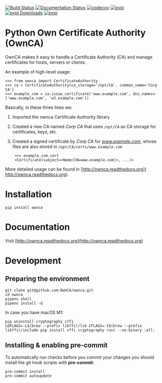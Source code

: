 [![Build Status](https://github.com/OwnCA/ownca/workflows/Tests/badge.svg)](https://github.com/OwnCA/ownca/actions?query=workflow%3ATests)
[![Documentation Status](https://readthedocs.org/projects/ownca/badge/?version=latest)](https://ownca.readthedocs.io/en/latest/?badge=latest)
[![codecov](https://codecov.io/gh/OwnCA/ownca/branch/master/graph/badge.svg)](https://codecov.io/gh/OwnCA/ownca)
[![pypi](https://img.shields.io/pypi/v/ownca.svg)](https://pypi.python.org/pypi/ownca)
[![pypi Downloads](https://img.shields.io/pypi/dm/ownca)](https://pypistats.org/packages/ownca)
[![pypi](https://img.shields.io/pypi/l/ownca.svg)](https://pypi.python.org/pypi/ownca)

Python Own Certificate Authority (OwnCA)
========================================

OwnCA makes it easy to handle a Certificate Authority (CA) and manage certificates
for hosts, servers or clients.

An example of high-level usage:

```pycon
>>> from ownca import CertificateAuthority
>>> ca = CertificateAuthority(ca_storage='/opt/CA', common_name='Corp CA')
>>> example_com = ca.issue_certificate('www.example.com', dns_names=['www.example.com', 'w3.example.com'])
```

Basically, in these three lines we:
 1. Imported the ownca Certificate Authority library
 2. Created a new CA named *Corp CA* that uses ```/opt/CA``` as CA storage
 for certificates, keys, etc.
 3. Created a signed certificate by *Corp CA* for *www.example.com*,
 whose files are also stored in ```/opt/CA/certs/www.example.com```

    ```pycon
     >>> example_com.cert
     <Certificate(subject=<Name(CN=www.example.com)>, ...)>
    ```

More detailed usage can be found in [http://ownca.readthedocs.org](
http://ownca.readthedocs.org).


Installation
============

```shell
pip install ownca
```

Documentation
=============
Visit [http://ownca.readthedocs.org](http://ownca.readthedocs.org)


Development
===========

Preparing the environment
---------------------

```shell
git clone git@github.com:OwnCA/ownca.git
cd ownca
pipenv shell
pipenv install -d
```

In case you have macOS M1:

```shell
pip uninstall cryptography cffi
LDFLAGS=-L$(brew --prefix libffi)/lib CFLAGS=-I$(brew --prefix libffi)/include pip install cffi cryptography rust --no-binary :all:
```

Installing & enabling pre-commit
---------------------

To automatically run checks before you commit your changes you should install the git hook scripts with **pre-commit**:
```shell
pre-commit install
pre-commit autoupdate
```